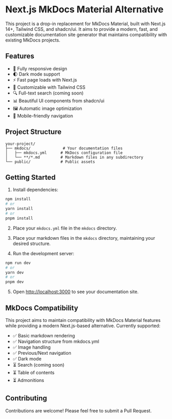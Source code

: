 # Next.js MkDocs Material Alternative

This project is a drop-in replacement for MkDocs Material, built with Next.js 14+, Tailwind CSS, and shadcn/ui. It aims to provide a modern, fast, and customizable documentation site generator that maintains compatibility with existing MkDocs projects.

## Features

- 📱 Fully responsive design
- 🌓 Dark mode support
- ⚡ Fast page loads with Next.js
- 🎨 Customizable with Tailwind CSS
- 🔍 Full-text search (coming soon)
- 📊 Beautiful UI components from shadcn/ui
- 🖼️ Automatic image optimization
- 📱 Mobile-friendly navigation

## Project Structure

```
your-project/
├── mkdocs/              # Your documentation files
│   ├── mkdocs.yml      # MkDocs configuration file
│   └── **/*.md         # Markdown files in any subdirectory
└── public/             # Public assets
```

## Getting Started

1. Install dependencies:

```bash
npm install
# or
yarn install
# or
pnpm install
```

2. Place your `mkdocs.yml` file in the `mkdocs` directory.

3. Place your markdown files in the `mkdocs` directory, maintaining your desired structure.

4. Run the development server:

```bash
npm run dev
# or
yarn dev
# or
pnpm dev
```

5. Open [http://localhost:3000](http://localhost:3000) to see your documentation site.

## MkDocs Compatibility

This project aims to maintain compatibility with MkDocs Material features while providing a modern Next.js-based alternative. Currently supported:

- ✅ Basic markdown rendering
- ✅ Navigation structure from mkdocs.yml
- ✅ Image handling
- ✅ Previous/Next navigation
- ✅ Dark mode
- ⏳ Search (coming soon)
- ⏳ Table of contents
- ⏳ Admonitions

## Contributing

Contributions are welcome! Please feel free to submit a Pull Request.
